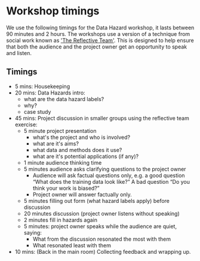 # Workshop timings

We use the following timings for the Data Hazard workshop, it lasts between 90 minutes and 2 hours.
The workshops use a version of a technique from social work known as ['The Reflective Team'](https://link.springer.com/referenceworkentry/10.1007/978-3-319-15877-8_324-1).
This is designed to help ensure that both the audience and the project owner get an opportunity to speak and listen.

## Timings
- 5 mins: Housekeeping  
- 20 mins: Data Hazards intro: 
    - what are the data hazard labels?
    - why?
    - case study
- 45 mins: Project discussion in smaller groups using the reflective team exercise:
    - 5 minute project presentation
        - what's the project and who is involved?
        - what are it's aims?
        - what data and methods does it use?
        - what are it's potential applications (if any)?
    - 1 minute audience thinking time  
    - 5 minutes audience asks clarifying questions to the project owner
        - Audience will ask factual questions only,  e.g. a good question “What does the training data look like?” A bad question “Do you think your work is biased?”  
        - Project owner will answer factually only. 
    - 5 minutes filling out form (what hazard labels apply) before discussion
    - 20 minutes discussion (project owner listens without speaking)  
    - 2 minutes fill in hazards again 
    - 5 minutes: project owner speaks while the audience are quiet, saying: 
        - What from the discussion resonated the most with them  
        - What resonated least with them  
- 10 mins: (Back in the main room) Collecting feedback and wrapping up. 
